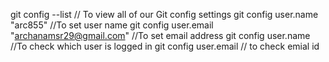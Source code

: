 git config --list // To view all of our Git config settings
git config user.name "arc855" //To set user name
git config user.email "archanamsr29@gmail.com" //To set email address
git config user.name //To check which user is logged in 
git config user.email // to check emial id 
